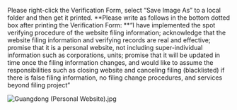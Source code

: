 Please right-click the Verification Form, select “Save Image As” to a local folder and then get it printed. **Please write as follows in the bottom dotted box after printing the Verification Form: **“I have implemented the spot verifying procedure of the website filing information; acknowledge that the website filing information and verifying records are real and effective; promise that it is a personal website, not including super-individual information such as corporations, units; promise that it will be updated in time once the filing information changes, and would like to assume the responsibilities such as closing website and canceling filing (blacklisted) if there is false filing information, no filing change procedures, and services beyond filing project”

![Guangdong (Personal Website).jpg](https://img1.jcloudcs.com/cms/815b483d-1010-4d0f-b4fa-047373a9429320171017135304.jpg)